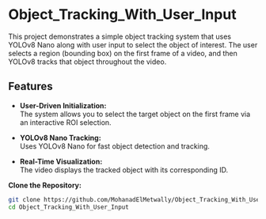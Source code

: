 # Object_Tracking_With_User_Input
 
This project demonstrates a simple object tracking system that uses YOLOv8 Nano along with user input to select the object of interest. The user selects a region (bounding box) on the first frame of a video, and then YOLOv8 tracks that object throughout the video.

## Features

- **User-Driven Initialization:**  
  The system allows you to select the target object on the first frame via an interactive ROI selection.
  
- **YOLOv8 Nano Tracking:**  
  Uses YOLOv8 Nano for fast object detection and tracking.
  
- **Real-Time Visualization:**  
  The video displays the tracked object with its corresponding ID.

**Clone the Repository:**

   ```bash
   git clone https://github.com/MohanadElMetwally/Object_Tracking_With_User_Input.git
   cd Object_Tracking_With_User_Input
